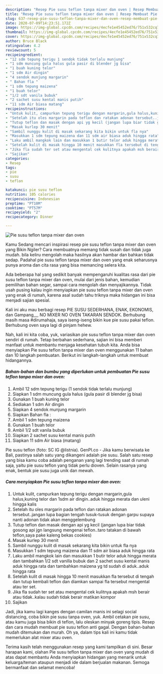 ```yaml
---
description: "Resep Pie susu teflon tanpa mixer dan oven | Resep Membuat Pie susu teflon tanpa mixer dan oven Yang Enak Banget"
title: "Resep Pie susu teflon tanpa mixer dan oven | Resep Membuat Pie susu teflon tanpa mixer dan oven Yang Enak Banget"
slug: 637-resep-pie-susu-teflon-tanpa-mixer-dan-oven-resep-membuat-pie-susu-teflon-tanpa-mixer-dan-oven-yang-enak-banget
date: 2020-07-09T14:23:51.172Z
image: https://img-global.cpcdn.com/recipes/4ecfe1e45452ed76/751x532cq70/pie-susu-teflon-tanpa-mixer-dan-oven-foto-resep-utama.jpg
thumbnail: https://img-global.cpcdn.com/recipes/4ecfe1e45452ed76/751x532cq70/pie-susu-teflon-tanpa-mixer-dan-oven-foto-resep-utama.jpg
cover: https://img-global.cpcdn.com/recipes/4ecfe1e45452ed76/751x532cq70/pie-susu-teflon-tanpa-mixer-dan-oven-foto-resep-utama.jpg
author: Bruce Black
ratingvalue: 4.2
reviewcount: 5
recipeingredient:
- "12 sdm tepung terigu 1 sendok tidak terlalu munjung"
- "1 sdm muncung gula halus gula pasir di blender jg bisa"
- "1 buah kuning telor"
- "1 sdm Air dingin"
- "4 sendok munjung margarin"
- " Bahan fla "
- "1 sdm tepung maizena"
- "1 buah telor"
- "1/2 sdt vanila bubuk"
- "2 sachet susu kental manis putih"
- "11 sdm Air biasa matang"
recipeinstructions:
- "Untuk kulit, campurkan tepung terigu dengan margarin,gula halus,kuning telor dan 1sdm air dingin..aduk hingga merata dan uleni hingga kalis"
- "Setelah itu oles margarin pada teflon dan ratakan adonan tersebut..jangan lupa bagian tengah tusuk-tusuk dengan garpu supaya nanti adonan tidak akan menggelembung"
- "Tutup teflon dan masak dengan api yg kecil (jangan lupa biar tidak gosong api jgn langsung mengenai teflon..taro tatakan di bawah teflon,saya pake kaleng bekas cookies)"
- "Masak kurlep 30 menit"
- "Sambil nunggu kulit di masak sekarang kita bikin untuk fla nya"
- "Masukkan 1 sdm tepung maizena dan 11 sdm air biasa aduk hingga rata"
- "Laku ambil mangkok lain dan masukkan 1 butir telor aduk hingga merata dan tambahkan 1/2 sdt vanilla bubuk dan 2 sachet susu kental manis aduk hingga rata dan tambahkan maizena yg td sudah di aduk..aduk hingga rata"
- "Setelah kulit di masak hingga 10 menit masukkan fla tersebut di tengah dan tutup kembali teflon dan diamkan sampai fla tersebut mengental atau ter set."
- "Jika fla sudah ter set atau mengental cek kulitnya apakah msh berair atau tidak..kalau sudah tidak berair matikan kompor"
- "Sajikan"
categories:
- Resep
tags:
- pie
- susu
- teflon

katakunci: pie susu teflon 
nutrition: 105 calories
recipecuisine: Indonesian
preptime: "PT10M"
cooktime: "PT57M"
recipeyield: "2"
recipecategory: Dinner

---
```



![Pie susu teflon tanpa mixer dan oven](https://img-global.cpcdn.com/recipes/4ecfe1e45452ed76/751x532cq70/pie-susu-teflon-tanpa-mixer-dan-oven-foto-resep-utama.jpg)

Kamu Sedang mencari inspirasi resep pie susu teflon tanpa mixer dan oven yang Bikin Ngiler? Cara membuatnya memang tidak susah dan tidak juga mudah. bila keliru mengolah maka hasilnya akan hambar dan bahkan tidak sedap. Padahal pie susu teflon tanpa mixer dan oven yang enak seharusnya punya aroma dan cita rasa yang bisa memancing selera kita.

Ada beberapa hal yang sedikit banyak mempengaruhi kualitas rasa dari pie susu teflon tanpa mixer dan oven, mulai dari jenis bahan, kemudian pemilihan bahan segar, sampai cara mengolah dan menyajikannya. Tidak usah pusing kalau ingin menyiapkan pie susu teflon tanpa mixer dan oven yang enak di rumah, karena asal sudah tahu triknya maka hidangan ini bisa menjadi sajian spesial.

Kali ini aku mau berbagi resep PIE SUSU SEDERHANA, ENAK, EKONOMIS, dan Gampang,,,, NO MIXER NO OVEN TAKARAN SENDOK. Berhubung masih masa #dirumahaja, saya iseng-iseng bikin kue pie susu pakai teflon. Berhubung oven saya lagi di pinjam hehew.


Nah, kali ini kita coba, yuk, variasikan pie susu teflon tanpa mixer dan oven sendiri di rumah. Tetap berbahan sederhana, sajian ini bisa memberi manfaat untuk membantu menjaga kesehatan tubuh kita. Anda bisa menyiapkan Pie susu teflon tanpa mixer dan oven menggunakan 11 bahan dan 10 langkah pembuatan. Berikut ini langkah-langkah untuk membuat hidangannya.

<!--inarticleads1-->

##### Bahan-bahan dan bumbu yang diperlukan untuk pembuatan Pie susu teflon tanpa mixer dan oven:

1. Ambil 12 sdm tepung terigu (1 sendok tidak terlalu munjung)
1. Siapkan 1 sdm muncung gula halus (gula pasir di blender jg bisa)
1. Gunakan 1 buah kuning telor
1. Sediakan 1 sdm Air dingin
1. Siapkan 4 sendok munjung margarin
1. Siapkan  Bahan fla :
1. Ambil 1 sdm tepung maizena
1. Gunakan 1 buah telor
1. Ambil 1/2 sdt vanila bubuk
1. Siapkan 2 sachet susu kental manis putih
1. Siapkan 11 sdm Air biasa (matang)


Pie susu teflon (foto: SC IG @listnia). GenPI.co - Jika kamu berwisata ke Bali, pastinya salah satu yang dikangeni adalah pie susu. Salah satu resep yang bisa kamu coba adalah penganan yang lagi trending saat di rumah saja, yaitu pie susu teflon yang tidak perlu dioven. Selain rasanya yang enak, bentuk pie susu juga unik dan mewah. 

<!--inarticleads2-->

##### Cara menyiapkan Pie susu teflon tanpa mixer dan oven:

1. Untuk kulit, campurkan tepung terigu dengan margarin,gula halus,kuning telor dan 1sdm air dingin..aduk hingga merata dan uleni hingga kalis
1. Setelah itu oles margarin pada teflon dan ratakan adonan tersebut..jangan lupa bagian tengah tusuk-tusuk dengan garpu supaya nanti adonan tidak akan menggelembung
1. Tutup teflon dan masak dengan api yg kecil (jangan lupa biar tidak gosong api jgn langsung mengenai teflon..taro tatakan di bawah teflon,saya pake kaleng bekas cookies)
1. Masak kurlep 30 menit
1. Sambil nunggu kulit di masak sekarang kita bikin untuk fla nya
1. Masukkan 1 sdm tepung maizena dan 11 sdm air biasa aduk hingga rata
1. Laku ambil mangkok lain dan masukkan 1 butir telor aduk hingga merata dan tambahkan 1/2 sdt vanilla bubuk dan 2 sachet susu kental manis aduk hingga rata dan tambahkan maizena yg td sudah di aduk..aduk hingga rata
1. Setelah kulit di masak hingga 10 menit masukkan fla tersebut di tengah dan tutup kembali teflon dan diamkan sampai fla tersebut mengental atau ter set.
1. Jika fla sudah ter set atau mengental cek kulitnya apakah msh berair atau tidak..kalau sudah tidak berair matikan kompor
1. Sajikan


Jadi, jika kamu lagi kanges dengan camilan manis ini selagi social distancing, coba bikin pie susu tanpa oven, yuk. Ambil cetakan pie susu, atau kamu juga bisa bikin di teflon, lalu oleskan minyak goreng tipis. Resep dan cara mudah membuat pie susu teflon anti gagal. Dengan bahan-bahan mudah ditemukan dan murah. Oh ya, dalam tips kali ini kamu tidak memerlukan alat mixer atau oven. 

Terima kasih telah menggunakan resep yang kami tampilkan di sini. Besar harapan kami, olahan Pie susu teflon tanpa mixer dan oven yang mudah di atas dapat membantu Anda menyiapkan hidangan yang menarik untuk keluarga/teman ataupun menjadi ide dalam berjualan makanan. Semoga bermanfaat dan selamat mencoba!
